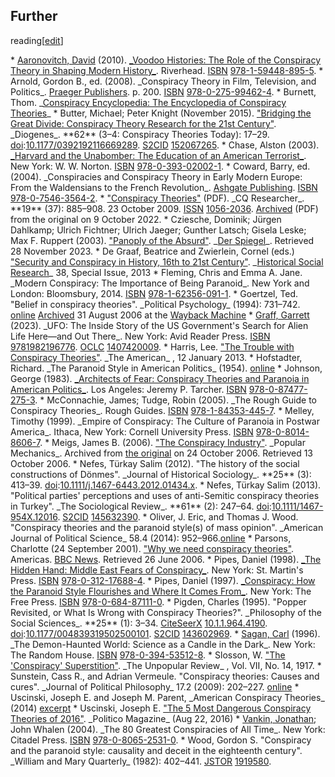 ## Further
reading[[edit](/w/index.php?title=Conspiracy\_theory&action=edit&section=37
"Edit section: Further reading")]

 \* [Aaronovitch, David](/wiki/David\_Aaronovitch "David Aaronovitch") (2010). [\_Voodoo Histories: The Role of the Conspiracy Theory in Shaping Modern History\_](https://archive.org/details/voodoohistoriesr0000aaro). Riverhead. [ISBN](/wiki/ISBN\_\(identifier\) "ISBN \(identifier\)") [978-1-59448-895-5](/wiki/Special:BookSources/978-1-59448-895-5 "Special:BookSources/978-1-59448-895-5").
 \* Arnold, Gordon B., ed. (2008). \_Conspiracy Theory in Film, Television, and Politics\_. [Praeger Publishers](/wiki/Praeger\_Publishers "Praeger Publishers"). p. 200\. [ISBN](/wiki/ISBN\_\(identifier\) "ISBN \(identifier\)") [978-0-275-99462-4](/wiki/Special:BookSources/978-0-275-99462-4 "Special:BookSources/978-0-275-99462-4").
 \* Burnett, Thom. \_[Conspiracy Encyclopedia: The Encyclopedia of Conspiracy Theories](/wiki/Conspiracy\_Encyclopedia:\_The\_Encyclopedia\_of\_Conspiracy\_Theories "Conspiracy Encyclopedia: The Encyclopedia of Conspiracy Theories")\_
 \* Butter, Michael; Peter Knight (November 2015). ["Bridging the Great Divide: Conspiracy Theory Research for the 21st Century"](https://journals.sagepub.com/doi/10.1177/0392192116669289). \_Diogenes\_. \*\*62\*\* (3–4: Conspiracy Theories Today): 17–29. [doi](/wiki/Doi\_\(identifier\) "Doi \(identifier\)"):[10.1177/0392192116669289](https://doi.org/10.1177%2F0392192116669289). [S2CID](/wiki/S2CID\_\(identifier\) "S2CID \(identifier\)") [152067265](https://api.semanticscholar.org/CorpusID:152067265).
 \* Chase, Alston (2003). [\_Harvard and the Unabomber: The Education of an American Terrorist\_](https://archive.org/details/harvardunabomber00chas). New York: W. W. Norton. [ISBN](/wiki/ISBN\_\(identifier\) "ISBN \(identifier\)") [978-0-393-02002-1](/wiki/Special:BookSources/978-0-393-02002-1 "Special:BookSources/978-0-393-02002-1").
 \* Coward, Barry, ed. (2004). \_Conspiracies and Conspiracy Theory in Early Modern Europe: From the Waldensians to the French Revolution\_. [Ashgate Publishing](/wiki/Ashgate\_Publishing "Ashgate Publishing"). [ISBN](/wiki/ISBN\_\(identifier\) "ISBN \(identifier\)") [978-0-7546-3564-2](/wiki/Special:BookSources/978-0-7546-3564-2 "Special:BookSources/978-0-7546-3564-2").
 \* ["Conspiracy Theories"](http://www.maxwell.syr.edu/uploadedFiles/news/Conspiracy%20Theories.pdf) (PDF). \_CQ Researcher\_. \*\*19\*\* (37): 885–908. 23 October 2009. [ISSN](/wiki/ISSN\_\(identifier\) "ISSN \(identifier\)") [1056-2036](https://www.worldcat.org/issn/1056-2036). [Archived](https://ghostarchive.org/archive/20221009/http://www.maxwell.syr.edu/uploadedFiles/news/Conspiracy%20Theories.pdf) (PDF) from the original on 9 October 2022.
 \* Cziesche, Dominik; Jürgen Dahlkamp; Ulrich Fichtner; Ulrich Jaeger; Gunther Latsch; Gisela Leske; Max F. Ruppert (2003). ["Panoply of the Absurd"](https://www.spiegel.de/international/spiegel/cover-story-panoply-of-the-absurd-a-265160.html). \_[Der Spiegel](/wiki/Der\_Spiegel "Der Spiegel")\_. Retrieved 28 November 2023.
 \* De Graaf, Beatrice and Zwierlein, Cornel (eds.) ["Security and Conspiracy in History, 16th to 21st Century"](https://www.gesis.org/en/hsr/full-text-archive/2013/381-security-and-conspiracy/). \_[Historical Social Research](/wiki/Historical\_Social\_Research "Historical Social Research")\_ 38, Special Issue, 2013
 \* Fleming, Chris and Emma A. Jane. \_Modern Conspiracy: The Importance of Being Paranoid\_. New York and London: Bloomsbury, 2014. [ISBN](/wiki/ISBN\_\(identifier\) "ISBN \(identifier\)") [978-1-62356-091-1](/wiki/Special:BookSources/978-1-62356-091-1 "Special:BookSources/978-1-62356-091-1").
 \* Goertzel, Ted. "Belief in conspiracy theories". \_Political Psychology\_ (1994): 731–742. [online](http://www.crab.rutgers.edu/~goertzel/CONSPIRE.doc) [Archived](https://web.archive.org/web/20060831210103/http://crab.rutgers.edu/~goertzel/CONSPIRE.doc) 31 August 2006 at the [Wayback Machine](/wiki/Wayback\_Machine "Wayback Machine")
 \* [Graff, Garrett](/wiki/Garrett\_Graff "Garrett Graff") (2023). \_UFO: The Inside Story of the US Government's Search for Alien Life Here—and Out There\_. New York: Avid Reader Press. [ISBN](/wiki/ISBN\_\(identifier\) "ISBN \(identifier\)") [9781982196776](/wiki/Special:BookSources/9781982196776 "Special:BookSources/9781982196776"). [OCLC](/wiki/OCLC\_\(identifier\) "OCLC \(identifier\)") [1407420009](https://www.worldcat.org/oclc/1407420009).
 \* Harris, Lee. ["The Trouble with Conspiracy Theories"](https://web.archive.org/web/20130114231139/http://american.com/archive/2013/january/the-trouble-with-conspiracy-theories). \_The American\_ , 12 January 2013.
 \* Hofstadter, Richard. \_The Paranoid Style in American Politics\_ (1954). [online](https://web.archive.org/web/20170116220729/http://www.fuminyang.com/michelle/Paranoid%20Style.pdf)
 \* Johnson, George (1983). [\_Architects of Fear: Conspiracy Theories and Paranoia in American Politics\_](https://archive.org/details/architectsoffear00john). Los Angeles: Jeremy P. Tarcher. [ISBN](/wiki/ISBN\_\(identifier\) "ISBN \(identifier\)") [978-0-87477-275-3](/wiki/Special:BookSources/978-0-87477-275-3 "Special:BookSources/978-0-87477-275-3").
 \* McConnachie, James; Tudge, Robin (2005). \_The Rough Guide to Conspiracy Theories\_. Rough Guides. [ISBN](/wiki/ISBN\_\(identifier\) "ISBN \(identifier\)") [978-1-84353-445-7](/wiki/Special:BookSources/978-1-84353-445-7 "Special:BookSources/978-1-84353-445-7").
 \* Melley, Timothy (1999). \_Empire of Conspiracy: The Culture of Paranoia in Postwar America\_. Ithaca, New York: Cornell University Press. [ISBN](/wiki/ISBN\_\(identifier\) "ISBN \(identifier\)") [978-0-8014-8606-7](/wiki/Special:BookSources/978-0-8014-8606-7 "Special:BookSources/978-0-8014-8606-7").
 \* Meigs, James B. (2006). ["The Conspiracy Industry"](https://web.archive.org/web/20061024062122/http://www.popularmechanics.com/science/research/4199607.html). \_Popular Mechanics\_. Archived from [the original](http://www.popularmechanics.com/science/research/4199607.html) on 24 October 2006. Retrieved 13 October 2006.
 \* Nefes, Türkay Salim (2012). "The history of the social constructions of Dönmes". \_Journal of Historical Sociology\_. \*\*25\*\* (3): 413–39. [doi](/wiki/Doi\_\(identifier\) "Doi \(identifier\)"):[10.1111/j.1467-6443.2012.01434.x](https://doi.org/10.1111%2Fj.1467-6443.2012.01434.x).
 \* Nefes, Türkay Salim (2013). "Political parties' perceptions and uses of anti-Semitic conspiracy theories in Turkey". \_The Sociological Review\_. \*\*61\*\* (2): 247–64. [doi](/wiki/Doi\_\(identifier\) "Doi \(identifier\)"):[10.1111/1467-954X.12016](https://doi.org/10.1111%2F1467-954X.12016). [S2CID](/wiki/S2CID\_\(identifier\) "S2CID \(identifier\)") [145632390](https://api.semanticscholar.org/CorpusID:145632390).
 \* Oliver, J. Eric, and Thomas J. Wood. "Conspiracy theories and the paranoid style(s) of mass opinion". \_American Journal of Political Science\_ 58.4 (2014): 952–966.[online](http://hon3397p.wp.txstate.edu/files/2015/08/OliverWood.pdf)
 \* Parsons, Charlotte (24 September 2001). ["Why we need conspiracy theories"](http://news.bbc.co.uk/1/hi/world/americas/1561199.stm). Americas. [BBC News](/wiki/BBC\_News "BBC News"). Retrieved 26 June 2006.
 \* Pipes, Daniel (1998). [\_The Hidden Hand: Middle East Fears of Conspiracy\_](/wiki/The\_Hidden\_Hand:\_Middle\_East\_Fears\_of\_Conspiracy "The Hidden Hand: Middle East Fears of Conspiracy"). New York: St. Martin's Press. [ISBN](/wiki/ISBN\_\(identifier\) "ISBN \(identifier\)") [978-0-312-17688-4](/wiki/Special:BookSources/978-0-312-17688-4 "Special:BookSources/978-0-312-17688-4").
 \* Pipes, Daniel (1997). [\_Conspiracy: How the Paranoid Style Flourishes and Where It Comes From\_](/wiki/Conspiracy:\_How\_the\_Paranoid\_Style\_Flourishes\_and\_Where\_It\_Comes\_From "Conspiracy: How the Paranoid Style Flourishes and Where It Comes From"). New York: The Free Press. [ISBN](/wiki/ISBN\_\(identifier\) "ISBN \(identifier\)") [978-0-684-87111-0](/wiki/Special:BookSources/978-0-684-87111-0 "Special:BookSources/978-0-684-87111-0").
 \* Pigden, Charles (1995). "Popper Revisited, or What Is Wrong with Conspiracy Theories?". \_Philosophy of the Social Sciences\_. \*\*25\*\* (1): 3–34. [CiteSeerX](/wiki/CiteSeerX\_\(identifier\) "CiteSeerX \(identifier\)") [10.1.1.964.4190](https://citeseerx.ist.psu.edu/viewdoc/summary?doi=10.1.1.964.4190). [doi](/wiki/Doi\_\(identifier\) "Doi \(identifier\)"):[10.1177/004839319502500101](https://doi.org/10.1177%2F004839319502500101). [S2CID](/wiki/S2CID\_\(identifier\) "S2CID \(identifier\)") [143602969](https://api.semanticscholar.org/CorpusID:143602969).
 \* [Sagan, Carl](/wiki/Carl\_Sagan "Carl Sagan") (1996). \_The Demon-Haunted World: Science as a Candle in the Dark\_. New York: The Random House. [ISBN](/wiki/ISBN\_\(identifier\) "ISBN \(identifier\)") [978-0-394-53512-8](/wiki/Special:BookSources/978-0-394-53512-8 "Special:BookSources/978-0-394-53512-8").
 \* Slosson, W. ["The 'Conspiracy' Superstition"](https://archive.org/stream/unpopularreview07newy#page/394/mode/2up). \_The Unpopular Review\_ , Vol. VII, No. 14, 1917.
 \* Sunstein, Cass R., and Adrian Vermeule. "Conspiracy theories: Causes and cures". \_Journal of Political Philosophy\_ 17.2 (2009): 202–227. [online](http://www.ask-force.org/web/Discourse/Sunstein-Conspiracy-Theories-2009.pdf)
 \* Uscinski, Joseph E. and Joseph M. Parent, \_American Conspiracy Theories\_ (2014) [excerpt](https://www.amazon.com/dp/0199351813/)
 \* Uscinski, Joseph E. ["The 5 Most Dangerous Conspiracy Theories of 2016"](http://www.politico.com/magazine/story/2016/08/conspiracy-theories-2016-donald-trump-hillary-clinton-214183). \_Politico Magazine\_ (Aug 22, 2016)
 \* [Vankin, Jonathan](/wiki/Jonathan\_Vankin "Jonathan Vankin"); John Whalen (2004). \_The 80 Greatest Conspiracies of All Time\_. New York: Citadel Press. [ISBN](/wiki/ISBN\_\(identifier\) "ISBN \(identifier\)") [978-0-8065-2531-0](/wiki/Special:BookSources/978-0-8065-2531-0 "Special:BookSources/978-0-8065-2531-0").
 \* Wood, Gordon S. "Conspiracy and the paranoid style: causality and deceit in the eighteenth century". \_William and Mary Quarterly\_ (1982): 402–441. [JSTOR](/wiki/JSTOR\_\(identifier\) "JSTOR \(identifier\)") [1919580](https://www.jstor.org/stable/1919580).
